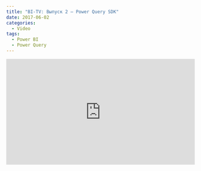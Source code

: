 ```yaml
---
title: "BI-TV: Выпуск 2 — Power Query SDK"
date: 2017-06-02
categories:
  - Video
tags:
  - Power BI
  - Power Query
---
```

<style>.embed-container { position: relative; padding-bottom: 56.25%; height: 0; overflow: hidden; max-width: 100%; } .embed-container iframe, .embed-container object, .embed-container embed { position: absolute; top: 0; left: 0; width: 100%; height: 100%; }</style><div class='embed-container'><iframe src='https://www.youtube.com/embed/fCdy5xS-sRE' frameborder='0' allowfullscreen></iframe></div>
